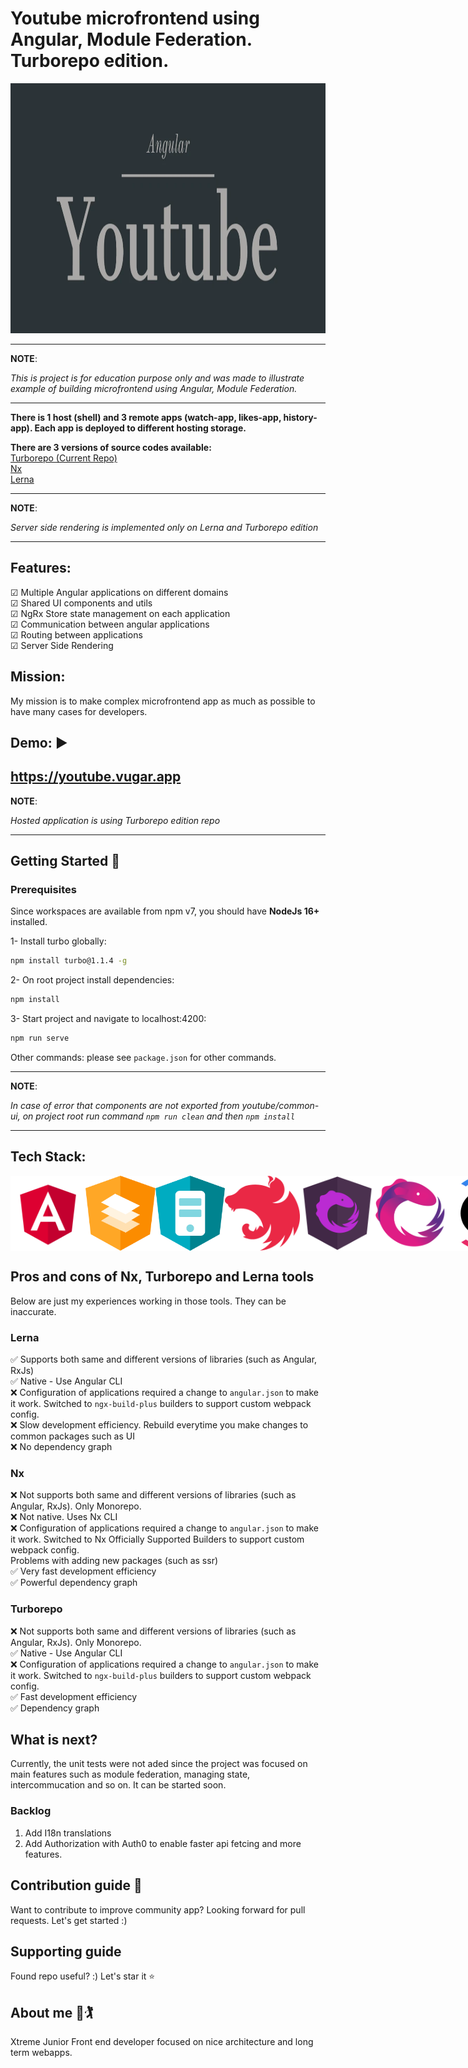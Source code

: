 # Youtube microfrontend using Angular, Module Federation. Turborepo edition.

<img src="https://github.com/vugar005/vg-common/blob/main/images/Youtube-logo.webp" alt="Youtube Angular brand" width="100%"  height="400px">

---
**NOTE**:

*This is project is for education purpose only and was made to illustrate example of building microfrontend using Angular, Module Federation.*   

---

**There is 1 host (shell) and 3 remote apps (watch-app, likes-app, history-app). Each app is deployed to different hosting storage.**     

**There are 3 versions of source codes available:**   
[Turborepo (Current Repo)](https://github.com/vugar005/youtube-webapp-turborepo)   
[Nx](https://github.com/vugar005/youtube-webapp-nx)   
[Lerna](https://github.com/vugar005/youtube-webapp-lerna)  

---
**NOTE**:

*Server side rendering is implemented only on Lerna and Turborepo edition*

---

## Features:   
☑ Multiple Angular applications on different domains   
☑ Shared UI components and utils  
☑ NgRx Store state management on each application   
☑ Communication between angular applications   
☑ Routing between applications     
☑ Server Side Rendering   

## Mission:
My mission is to make complex microfrontend app as much as possible to have many cases for developers.

## Demo: ▶
https://youtube.vugar.app
---
**NOTE**:

*Hosted application is using Turborepo edition repo*

---

## Getting Started 🚀
### Prerequisites
Since workspaces are available from npm v7, you should have <b>NodeJs 16+</b> installed.

1- Install turbo globally:
```bash 
npm install turbo@1.1.4 -g
```  
2- On root project install dependencies:
```bash
npm install
```  
3- Start project and navigate to localhost:4200:  
```bash
npm run serve
```
Other commands: please see ```package.json``` for other commands. 

---
**NOTE**:

*In case of error that components are not exported from youtube/common-ui, on project root run command ```npm run clean``` and then ```npm install```*

---

## Tech Stack:   
<div style="display:flex;">
<img src="https://github.com/vugar005/vg-common/blob/main/icons/brands/angular.svg" title="Angular" alt="Angular" height="120"/>
<img src="https://github.com/vugar005/vg-common/blob/main/icons/brands/material.svg" title="Angular Material" alt="Angular Material" height="120"/>
<img src="https://github.com/vugar005/vg-common/blob/main/icons/brands/angular-universal.svg" title="Angular Universal" alt="Angular Universal" height="120"/>
<img src="https://github.com/vugar005/vg-common/blob/main/icons/brands/nestjs.svg" title="Angular Universal" alt="Angular Universal" height="120"/>
<img src="https://github.com/vugar005/vg-common/blob/main/icons/brands/ngrx.svg" title="NgRx" alt="NgRx store" height="120"/>
<img src="https://github.com/vugar005/vg-common/blob/main/icons/brands/rxjs.svg" title="NgRx" alt="NgRx store" height="120"/>
<img src="https://github.com/vugar005/vg-common/blob/main/icons/brands/turborepo.svg" title="Turborepo"  alt="Turborepo" height="120"/>
</div>


## Pros and cons of Nx, Turborepo and Lerna tools
Below are just my experiences working in those tools. They can be inaccurate.   
### Lerna
✅ Supports both same and different versions of libraries (such as Angular, RxJs)   
✅ Native - Use Angular CLI   
❌ Configuration of applications required a change to `angular.json` to make it work. Switched to `ngx-build-plus` builders to support custom webpack config.  
❌ Slow development efficiency. Rebuild everytime you make changes to common packages such as UI   
❌ No dependency graph   

### Nx
❌ Not supports both same and different versions of libraries (such as Angular, RxJs). Only Monorepo.   
❌ Not native. Uses Nx CLI  
❌ Configuration of applications required a change to `angular.json` to make it work. Switched to Nx Officially Supported Builders to support custom webpack config.   
  Problems with adding new packages (such as ssr)    
✅ Very fast development efficiency   
✅ Powerful dependency graph   

### Turborepo
❌ Not supports both same and different versions of libraries (such as Angular, RxJs). Only Monorepo.   
✅ Native - Use Angular CLI  
❌ Configuration of applications required a change to `angular.json` to make it work. Switched to `ngx-build-plus` builders to support custom webpack config.   
✅ Fast development efficiency   
✅ Dependency graph  

## What is next?
Currently, the unit tests were not aded since the project was focused on main features such as module federation, managing state, intercommucation and so on. It can be started soon.   

### Backlog 
1) Add I18n translations
2) Add Authorization with Auth0 to enable faster api fetcing and more features.   

## Contribution guide 🌴
Want to contribute to improve community app? Looking forward for pull requests. Let's get started :)

## Supporting guide
Found repo useful? :) Let's star it ⭐

## About me 🌴🏌️
Xtreme Junior Front end developer focused on nice architecture and long term webapps.
